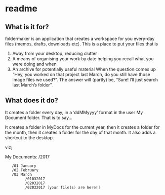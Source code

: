 # readme
## What is it for?
foldermaker is an application that creates a workspace for you every-day files (memos, drafts, downloads etc). This is a place to put your files that is
1.	Away from your desktop, reducing clutter
2.	A means of organising your work by date helping you recall what you were doing and when
3.	An archive for potentially useful material
When the question comes up “Hey, you worked on that project last March, do you still have those image files we used?”. The answer will (partly) be, “Sure! I’ll just search last March’s folder”.

## What does it do?
It creates a folder every day, in a ‘ddMMyyyy’ format in the user My Document folder. That is to say...

It creates a folder in MyDocs for the current year, then it creates a folder for the month, then it creates a folder for the day of that month. It also adds a shortcut to the desktop.

viz;

My Documents:
/2017

       /01 January
       /02 February
       /03 March
             /01032017
             /02032017
             /02032017 [your file(s) are here!]